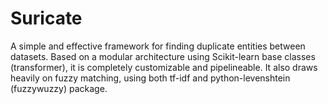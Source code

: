 # Suricate
A simple and effective framework for finding duplicate entities between datasets.
Based on a modular architecture using Scikit-learn base classes (transformer), it is completely customizable and pipelineable.
It also draws heavily on fuzzy matching, using both tf-idf and python-levenshtein (fuzzywuzzy) package.
